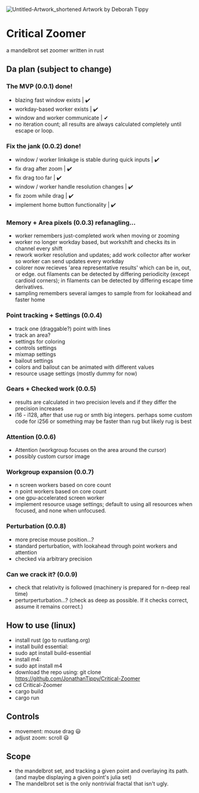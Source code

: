 ![Untitled-Artwork_shortened](https://user-images.githubusercontent.com/54297927/212390663-ff8359e9-438a-4742-8cf6-3b7675a27f7a.jpg)
Artwork by Deborah Tippy

# Critical Zoomer
a mandelbrot set zoomer written in rust

## Da plan (subject to change)

### The MVP (0.0.1)  done!
- blazing fast window exists | ✔️
- workday-based worker exists | ✔️
- window and worker communicate | ✔
- ️no iteration count; all results are always calculated completely until escape or loop.
  
### Fix the jank (0.0.2) done!
- window / worker linkakge is stable during quick inputs | ✔️
- fix drag after zoom | ✔️
- fix drag too far | ✔️
- window / worker handle resolution changes | ✔️
- fix zoom while drag | ✔️
- implement home button functionality | ✔️

### Memory + Area pixels (0.0.3) refanagling...
- worker remembers just-completed work when moving or zooming
- worker no longer workday based, but workshift and checks its in channel every shift
- rework worker resolution and updates; add work collector after worker so worker can send updates every workday
- colorer now recieves 'area representative results' which can be in, out, or edge. out filaments can be detected by differing periodicity (except cardioid corners); in filaments can be detected by differing escape time derivatives.
- sampling remembers several iamges to sample from for lookahead and faster home
  
### Point tracking + Settings (0.0.4)
- track one (draggable?) point with lines
- track an area?
- settings for coloring
- controls settings
- mixmap settings
- bailout settings
- colors and bailout can be animated with different values
- resource usage settings (mostly dummy for now)

### Gears + Checked work (0.0.5)
- results are calculated in two precision levels and if they differ the precision increases
- i16 - i128, after that use rug or smth big integers. perhaps some custom code for i256 or something may be faster than rug but likely rug is best

### Attention (0.0.6)
- Attention (workgroup focuses on the area around the cursor)
- possibly custom cursor image

### Workgroup expansion (0.0.7)
- n screen workers based on core count
- n point workers based on core count
- one gpu-accelerated screen worker
- implement resource usage settings; default to using all resources when focused, and none when unfocused.

### Perturbation (0.0.8)
- more precise mouse position...?
- standard perturbation, with lookahead through point workers and attention
- checked via arbitrary precision

### Can we crack it? (0.0.9)
- check that relativity is followed (machinery is prepared for n-deep real time)
- perturperturbation...? (check as deep as possible. If it checks correct, assume it remains correct.)






## How to use (linux)
- install rust (go to rustlang.org)
- install build essential:
- sudo apt install build-essential
- install m4:
- sudo apt install m4
- download the repo using:
git clone https://github.com/JonathanTippy/Critical-Zoomer
- cd Critical-Zoomer
- cargo build
- cargo run

## Controls
- movement: mouse drag :smiley:
- adjust zoom: scroll :smiley:

## Scope
- the mandelbrot set, and tracking a given point and overlaying its path. (and maybe displaying a given point's julia set)
- The mandelbrot set is the only nontrivial fractal that isn't ugly.
